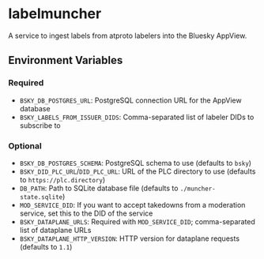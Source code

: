 # labelmuncher

A service to ingest labels from atproto labelers into the Bluesky AppView.

## Environment Variables

### Required

- `BSKY_DB_POSTGRES_URL`: PostgreSQL connection URL for the AppView database
- `BSKY_LABELS_FROM_ISSUER_DIDS`: Comma-separated list of labeler DIDs to subscribe to

### Optional

- `BSKY_DB_POSTGRES_SCHEMA`: PostgreSQL schema to use (defaults to `bsky`)
- `BSKY_DID_PLC_URL`/`DID_PLC_URL`: URL of the PLC directory to use (defaults to `https://plc.directory`)
- `DB_PATH`: Path to SQLite database file (defaults to `./muncher-state.sqlite`)
- `MOD_SERVICE_DID`: If you want to accept takedowns from a moderation service, set this to the DID
  of the service
- `BSKY_DATAPLANE_URLS`: Required with `MOD_SERVICE_DID`; comma-separated list of dataplane URLs
- `BSKY_DATAPLANE_HTTP_VERSION`: HTTP version for dataplane requests (defaults to `1.1`)
